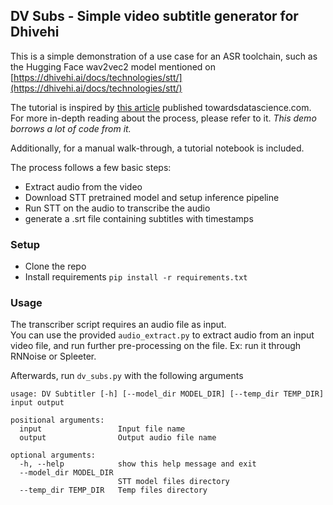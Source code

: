 ## DV Subs - Simple video subtitle generator for Dhivehi

This is a simple demonstration of a use case for an ASR toolchain,
such as the Hugging Face wav2vec2 model mentioned on
[https://dhivehi.ai/docs/technologies/stt/](https://dhivehi.ai/docs/technologies/stt/)

The tutorial is inspired by [this article](https://towardsdatascience.com/generating-subtitles-automatically-using-mozilla-deepspeech-562c633936a7)
published towardsdatascience.com. For more in-depth reading about 
the process, please refer to it. *This demo borrows a lot of code from it.*

Additionally, for a manual walk-through, a tutorial notebook
is included.

The process follows a few basic steps:
 * Extract audio from the video
 * Download STT pretrained model and setup inference pipeline
 * Run STT on the audio to transcribe the audio
 * generate a .srt file containing subtitles with timestamps

### Setup

* Clone the repo
* Install requirements `pip install -r requirements.txt`

### Usage

The transcriber script requires an audio file as input.  
You can use the provided `audio_extract.py` to extract
audio from an input video file, and run further pre-processing
on the file. Ex: run it through RNNoise or Spleeter.

Afterwards, run `dv_subs.py` with the following arguments

```shell
usage: DV Subtitler [-h] [--model_dir MODEL_DIR] [--temp_dir TEMP_DIR] input output

positional arguments:
  input                 Input file name
  output                Output audio file name

optional arguments:
  -h, --help            show this help message and exit
  --model_dir MODEL_DIR
                        STT model files directory
  --temp_dir TEMP_DIR   Temp files directory
```
